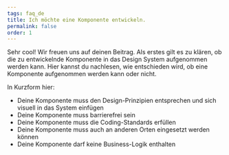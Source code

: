 ```yaml
---
tags: faq_de
title: Ich möchte eine Komponente entwickeln.
permalink: false
order: 1
---
```


Sehr cool! Wir freuen uns auf deinen Beitrag. Als erstes gilt es zu klären, ob die zu entwickelnde Komponente in das Design System aufgenommen werden kann. <sbb-link variant="inline" href="/{{page.lang}}/design-system/organisation/contributing/">Hier</sbb-link> kannst du nachlesen, wie entschieden wird, ob eine Komponente aufgenommen werden kann oder nicht.

In Kurzform hier:
* Deine Komponente muss den Design-Prinzipien entsprechen und sich visuell in das System einfügen
* Deine Komponente muss barrierefrei sein
* Deine Komponente muss die Coding-Standards erfüllen
* Deine Komponente muss auch an anderen Orten eingesetzt werden können
* Deine Komponente darf keine Business-Logik enthalten